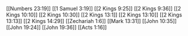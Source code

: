 [[Numbers 23:19]]
[[1 Samuel 3:19]]
[[2 Kings 9:25]]
[[2 Kings 9:36]]
[[2 Kings 10:10]]
[[2 Kings 10:30]]
[[2 Kings 13:1]]
[[2 Kings 13:10]]
[[2 Kings 13:13]]
[[2 Kings 14:29]]
[[Zechariah 1:6]]
[[Mark 13:31]]
[[John 10:35]]
[[John 19:24]]
[[John 19:36]]
[[Acts 1:16]]
